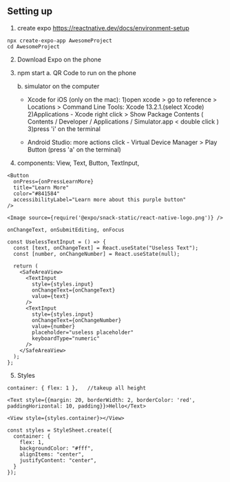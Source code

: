 ## Setting up

1. create expo
https://reactnative.dev/docs/environment-setup

```
npx create-expo-app AwesomeProject
cd AwesomeProject
```

2. Download Expo on the phone

3. npm start 
    a. QR Code to run on the phone

    b. simulator on the computer
      - Xcode for iOS (only on the mac): 
        1)open xcode > go to reference > Locations > Command Line Tools: Xcode 13.2.1.(select Xcode)
        2)Applications - Xcode right click > Show Package Contents ( Contents / Developer / Applications / Simulator.app < double click )
        3)press 'i' on the terminal
        
      - Android Studio: more actions click - Virtual Device Manager > Play Button (press 'a' on the terminal)

4. components: View, Text, Button, TextInput, 
```
<Button
  onPress={onPressLearnMore}
  title="Learn More"
  color="#841584"
  accessibilityLabel="Learn more about this purple button"
/>

<Image source={require('@expo/snack-static/react-native-logo.png')} />
```
```
onChangeText, onSubmitEditing, onFocus

const UselessTextInput = () => {
  const [text, onChangeText] = React.useState("Useless Text");
  const [number, onChangeNumber] = React.useState(null);

  return (
    <SafeAreaView>
      <TextInput
        style={styles.input}
        onChangeText={onChangeText}
        value={text}
      />
      <TextInput
        style={styles.input}
        onChangeText={onChangeNumber}
        value={number}
        placeholder="useless placeholder"
        keyboardType="numeric"
      />
    </SafeAreaView>
  );
};
```

5. Styles
```
container: { flex: 1 },   //takeup all height
```
```
<Text style={{margin: 20, borderWidth: 2, borderColor: 'red', paddingHorizontal: 10, padding}}>Hello</Text>
```
```
<View style={styles.container}></View>

const styles = StyleSheet.create({
  container: {
    flex: 1,
    backgroundColor: "#fff",
    alignItems: "center",
    justifyContent: "center",
  }
});

```
